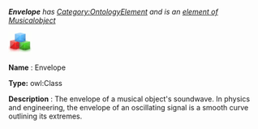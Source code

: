 ___Envelope__ 
 has
 [Category:OntologyElement](../../Category/OntologyElement "Category:OntologyElement") 
 and is an
 [element of](../../Property/ElementOf "Property:ElementOf") 
[Musicalobject](../../Submissions/Musicalobject "Submissions:Musicalobject")_




  





[![Class](../public/images/thumb/2/27/Class.gif/45px-Class.gif)](../../Image/Class.gif "Class")


__Name__ 
 : Envelope
 



__Type:__ 
 owl:Class
 



__Description__ 
 : The envelope of a musical object's soundwave. In physics and engineering, the envelope of an oscillating signal is a smooth curve outlining its extremes.
